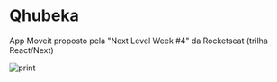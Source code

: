 # Qhubeka

App Moveit proposto pela "Next Level Week #4" da Rocketseat (trilha React/Next)

![print](https://user-images.githubusercontent.com/25873682/109363694-ebeddc00-786b-11eb-80e6-eaf16837349d.png)
